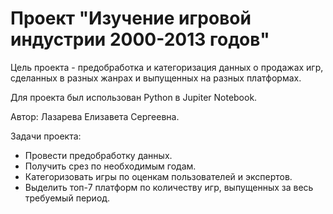 # Проект "Изучение игровой индустрии 2000-2013 годов"

Цель проекта - предобработка и категоризация данных о продажах игр, сделанных в разных жанрах и выпущенных на разных платформах.

Для проекта был использован Python в Jupiter Notebook.

Автор: Лазарева Елизавета Сергеевна.

Задачи проекта:
- Провести предобработку данных.
- Получить срез по необходимым годам.
- Категоризовать игры по оценкам пользователей и экспертов.
- Выделить топ-7 платформ по количеству игр, выпущенных за весь требуемый период.
